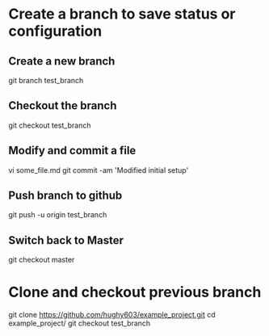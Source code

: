 # Create a branch to save status or configuration
## Create a new branch
git branch test_branch

## Checkout the branch
git checkout test_branch

## Modify and commit a file
vi some_file.md
git commit -am 'Modified initial setup'

## Push branch to github
git push -u origin test_branch

## Switch back to Master
git checkout master


# Clone and checkout previous branch
git clone https://github.com/hughy603/example_project.git
cd example_project/
git checkout test_branch
